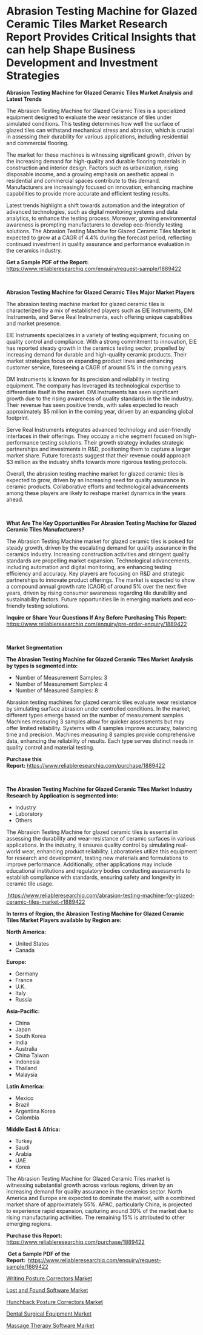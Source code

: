 <p><h1>Abrasion Testing Machine for Glazed Ceramic Tiles Market Research Report Provides Critical Insights that can help Shape Business Development and Investment Strategies</h1></p><p><strong>Abrasion Testing Machine for Glazed Ceramic Tiles Market Analysis and Latest Trends</strong></p>
<p><p>The Abrasion Testing Machine for Glazed Ceramic Tiles is a specialized equipment designed to evaluate the wear resistance of tiles under simulated conditions. This testing determines how well the surface of glazed tiles can withstand mechanical stress and abrasion, which is crucial in assessing their durability for various applications, including residential and commercial flooring.</p><p>The market for these machines is witnessing significant growth, driven by the increasing demand for high-quality and durable flooring materials in construction and interior design. Factors such as urbanization, rising disposable income, and a growing emphasis on aesthetic appeal in residential and commercial spaces contribute to this demand. Manufacturers are increasingly focused on innovation, enhancing machine capabilities to provide more accurate and efficient testing results.</p><p>Latest trends highlight a shift towards automation and the integration of advanced technologies, such as digital monitoring systems and data analytics, to enhance the testing process. Moreover, growing environmental awareness is prompting manufacturers to develop eco-friendly testing solutions. The Abrasion Testing Machine for Glazed Ceramic Tiles Market is expected to grow at a CAGR of 4.4% during the forecast period, reflecting continued investment in quality assurance and performance evaluation in the ceramics industry.</p></p>
<p><strong>Get a Sample PDF of the Report:&nbsp;</strong> <a href="https://www.reliableresearchiq.com/enquiry/request-sample/1889422?utm_campaign=1136&utm_medium=2&utm_source=Github&utm_content=ia&utm_term=24102024&utm_id=abrasion-testing-machine-for-glazed-ceramic-tiles">https://www.reliableresearchiq.com/enquiry/request-sample/1889422</a></p>
<p>&nbsp;</p>
<p><strong>Abrasion Testing Machine for Glazed Ceramic Tiles Major Market Players</strong></p>
<p><p>The abrasion testing machine market for glazed ceramic tiles is characterized by a mix of established players such as EIE Instruments, DM Instruments, and Serve Real Instruments, each offering unique capabilities and market presence.</p><p>EIE Instruments specializes in a variety of testing equipment, focusing on quality control and compliance. With a strong commitment to innovation, EIE has reported steady growth in the ceramics testing sector, propelled by increasing demand for durable and high-quality ceramic products. Their market strategies focus on expanding product lines and enhancing customer service, foreseeing a CAGR of around 5% in the coming years.</p><p>DM Instruments is known for its precision and reliability in testing equipment. The company has leveraged its technological expertise to differentiate itself in the market. DM Instruments has seen significant growth due to the rising awareness of quality standards in the tile industry. Their revenue has seen positive trends, with sales expected to reach approximately $5 million in the coming year, driven by an expanding global footprint.</p><p>Serve Real Instruments integrates advanced technology and user-friendly interfaces in their offerings. They occupy a niche segment focused on high-performance testing solutions. Their growth strategy includes strategic partnerships and investments in R&D, positioning them to capture a larger market share. Future forecasts suggest that their revenue could approach $3 million as the industry shifts towards more rigorous testing protocols.</p><p>Overall, the abrasion testing machine market for glazed ceramic tiles is expected to grow, driven by an increasing need for quality assurance in ceramic products. Collaborative efforts and technological advancements among these players are likely to reshape market dynamics in the years ahead.</p></p>
<p>&nbsp;</p>
<p><strong>What Are The Key Opportunities For Abrasion Testing Machine for Glazed Ceramic Tiles Manufacturers?</strong></p>
<p><p>The Abrasion Testing Machine market for glazed ceramic tiles is poised for steady growth, driven by the escalating demand for quality assurance in the ceramics industry. Increasing construction activities and stringent quality standards are propelling market expansion. Technological advancements, including automation and digital monitoring, are enhancing testing efficiency and accuracy. Key players are focusing on R&D and strategic partnerships to innovate product offerings. The market is expected to show a compound annual growth rate (CAGR) of around 5% over the next five years, driven by rising consumer awareness regarding tile durability and sustainability factors. Future opportunities lie in emerging markets and eco-friendly testing solutions.</p></p>
<p><strong>Inquire or Share Your Questions If Any Before Purchasing This Report:</strong> <a href="https://www.reliableresearchiq.com/enquiry/pre-order-enquiry/1889422?utm_campaign=1136&utm_medium=2&utm_source=Github&utm_content=ia&utm_term=24102024&utm_id=abrasion-testing-machine-for-glazed-ceramic-tiles">https://www.reliableresearchiq.com/enquiry/pre-order-enquiry/1889422</a></p>
<p>&nbsp;</p>
<p><strong>Market Segmentation</strong></p>
<p><strong>The Abrasion Testing Machine for Glazed Ceramic Tiles Market Analysis by types is segmented into:</strong></p>
<p><ul><li>Number of Measurement Samples: 3</li><li>Number of Measurement Samples: 4</li><li>Number of Measured Samples: 8</li></ul></p>
<p><p>Abrasion testing machines for glazed ceramic tiles evaluate wear resistance by simulating surface abrasion under controlled conditions. In the market, different types emerge based on the number of measurement samples. Machines measuring 3 samples allow for quicker assessments but may offer limited reliability. Systems with 4 samples improve accuracy, balancing time and precision. Machines measuring 8 samples provide comprehensive data, enhancing the reliability of results. Each type serves distinct needs in quality control and material testing.</p></p>
<p><strong>Purchase this Report:&nbsp;</strong><a href="https://www.reliableresearchiq.com/purchase/1889422?utm_campaign=1136&utm_medium=2&utm_source=Github&utm_content=ia&utm_term=24102024&utm_id=abrasion-testing-machine-for-glazed-ceramic-tiles">https://www.reliableresearchiq.com/purchase/1889422</a></p>
<p>&nbsp;</p>
<p><strong>The Abrasion Testing Machine for Glazed Ceramic Tiles Market Industry Research by Application is segmented into:</strong></p>
<p><ul><li>Industry</li><li>Laboratory</li><li>Others</li></ul></p>
<p><p>The Abrasion Testing Machine for glazed ceramic tiles is essential in assessing the durability and wear-resistance of ceramic surfaces in various applications. In the industry, it ensures quality control by simulating real-world wear, enhancing product reliability. Laboratories utilize this equipment for research and development, testing new materials and formulations to improve performance. Additionally, other applications may include educational institutions and regulatory bodies conducting assessments to establish compliance with standards, ensuring safety and longevity in ceramic tile usage.</p></p>
<p><a href="https://www.reliableresearchiq.com/abrasion-testing-machine-for-glazed-ceramic-tiles-market-r1889422?utm_campaign=1136&utm_medium=2&utm_source=Github&utm_content=ia&utm_term=24102024&utm_id=abrasion-testing-machine-for-glazed-ceramic-tiles">&nbsp;https://www.reliableresearchiq.com/abrasion-testing-machine-for-glazed-ceramic-tiles-market-r1889422</a></p>
<p><strong>In terms of Region, the Abrasion Testing Machine for Glazed Ceramic Tiles Market Players available by Region are:</strong></p>
<p>
    <p> <strong> North America: </strong>
        <ul>
            <li>United States</li>
            <li>Canada</li>
        </ul>
        </p> 
    <p> <strong> Europe: </strong>
        <ul>
            <li>Germany</li>
            <li>France</li>
            <li>U.K.</li>
            <li>Italy</li>
            <li>Russia</li>
        </ul>
        </p> 
    <p> <strong> Asia-Pacific: </strong>
        <ul>
            <li>China</li>
            <li>Japan</li>
            <li>South Korea</li>
            <li>India</li>
            <li>Australia</li>
            <li>China Taiwan</li>
            <li>Indonesia</li>
            <li>Thailand</li>
            <li>Malaysia</li>
        </ul>
        </p> 
    <p> <strong> Latin America: </strong>
        <ul>
            <li>Mexico</li>
            <li>Brazil</li>
            <li>Argentina Korea</li>
            <li>Colombia</li>
        </ul>
        </p> 
    <p> <strong> Middle East & Africa: </strong>
        <ul>
            <li>Turkey</li>
            <li>Saudi</li>
            <li>Arabia</li>
            <li>UAE</li>
            <li>Korea</li>
        </ul>
    </p>
    </p>
<p><p>The Abrasion Testing Machine for Glazed Ceramic Tiles market is witnessing substantial growth across various regions, driven by an increasing demand for quality assurance in the ceramics sector. North America and Europe are expected to dominate the market, with a combined market share of approximately 55%. APAC, particularly China, is projected to experience rapid expansion, capturing around 30% of the market due to rising manufacturing activities. The remaining 15% is attributed to other emerging regions.</p></p>
<p><strong>Purchase this Report: </strong><a href="https://www.reliableresearchiq.com/purchase/1889422?utm_campaign=1136&utm_medium=2&utm_source=Github&utm_content=ia&utm_term=24102024&utm_id=abrasion-testing-machine-for-glazed-ceramic-tiles">https://www.reliableresearchiq.com/purchase/1889422</a></p>
<p>&nbsp;<strong>Get a Sample PDF of the Report:&nbsp;&nbsp;</strong><a href="https://www.reliableresearchiq.com/enquiry/request-sample/1889422?utm_campaign=1136&utm_medium=2&utm_source=Github&utm_content=ia&utm_term=24102024&utm_id=abrasion-testing-machine-for-glazed-ceramic-tiles">https://www.reliableresearchiq.com/enquiry/request-sample/1889422</a></p>
<p><strong></strong></p>
<p><p><a href="https://github.com/bricelanl8g/Market-Research-Report-List-1/blob/main/writing-posture-correctors-market.md?utm_campaign=1136&utm_medium=2&utm_source=Github&utm_content=ia&utm_term=24102024&utm_id=abrasion-testing-machine-for-glazed-ceramic-tiles">Writing Posture Correctors Market</a></p><p><a href="https://www.linkedin.com/pulse/lost-found-software-market-strategic-insights-product-evolution-3zhle?utm_campaign=1136&utm_medium=2&utm_source=Github&utm_content=ia&utm_term=24102024&utm_id=abrasion-testing-machine-for-glazed-ceramic-tiles">Lost and Found Software Market</a></p><p><a href="https://github.com/graciah1naze/Market-Research-Report-List-1/blob/main/hunchback-posture-correctors-market.md?utm_campaign=1136&utm_medium=2&utm_source=Github&utm_content=ia&utm_term=24102024&utm_id=abrasion-testing-machine-for-glazed-ceramic-tiles">Hunchback Posture Correctors Market</a></p><p><a href="https://www.linkedin.com/pulse/dental-surgical-equipment-market-dynamics-application-d1q6e?utm_campaign=1136&utm_medium=2&utm_source=Github&utm_content=ia&utm_term=24102024&utm_id=abrasion-testing-machine-for-glazed-ceramic-tiles">Dental Surgical Equipment Market</a></p><p><a href="https://www.linkedin.com/pulse/global-massage-therapy-software-market-trends-analysis-future-mar1e?utm_campaign=1136&utm_medium=2&utm_source=Github&utm_content=ia&utm_term=24102024&utm_id=abrasion-testing-machine-for-glazed-ceramic-tiles">Massage Therapy Software Market</a></p></p>